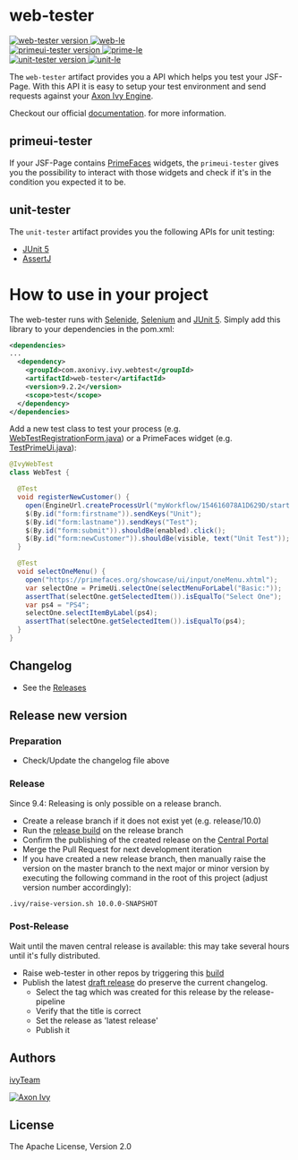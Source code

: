 # web-tester



[![web-tester version][web-lts] ![web-le][web-le]][web-central] <br/>
[![primeui-tester version][prime-lts] ![prime-le][prime-le]][prime-central] <br/>
[![unit-tester version][unit-lts] ![unit-le][unit-le]][unit-central] <br/>

The `web-tester` artifact provides you a API which helps you test your JSF-Page.
With this API it is easy to setup your test environment and send requests
against your [Axon Ivy Engine](https://developer.axonivy.com/download).

Checkout our official
[documentation](https://developer.axonivy.com/doc/9.2/concepts/testing/web-testing.html).
for more information.

## primeui-tester

If your JSF-Page contains [PrimeFaces](https://www.primefaces.org/showcase/)
widgets, the `primeui-tester` gives you the possibility to interact with those
widgets and check if it's in the condition you expected it to be.

## unit-tester

The `unit-tester` artifact provides you the following APIs for unit testing:

* [JUnit 5](https://junit.org/junit5/) 
* [AssertJ](https://assertj.github.io/doc/)

# How to use in your project

The web-tester runs with [Selenide](https://selenide.org/),
[Selenium](https://selenium.dev/projects/) and [JUnit
5](https://junit.org/junit5/). Simply add this library to your dependencies in
the pom.xml:

```xml
<dependencies>
...
  <dependency>
    <groupId>com.axonivy.ivy.webtest</groupId>
    <artifactId>web-tester</artifactId>
    <version>9.2.2</version>
    <scope>test</scope>
  </dependency>
</dependencies>
```

Add a new test class to test your process (e.g.
[WebTestRegistrationForm.java](https://github.com/axonivy/project-build-examples/blob/master/compile-test/crmIntegrationTests/src_test/ch/ivyteam/integrationtest/WebTestRegistrationFormIT.java))
or a PrimeFaces widget (e.g.
[TestPrimeUi.java](primeui-tester/src/test/java/com/axonivy/ivy/webtest/primeui/TestPrimeUi.java)):

```java
@IvyWebTest
class WebTest {

  @Test
  void registerNewCustomer() {
    open(EngineUrl.createProcessUrl("myWorkflow/154616078A1D629D/start.ivp"));
    $(By.id("form:firstname")).sendKeys("Unit");
    $(By.id("form:lastname")).sendKeys("Test");
    $(By.id("form:submit")).shouldBe(enabled).click();
    $(By.id("form:newCustomer")).shouldBe(visible, text("Unit Test"));
  }

  @Test
  void selectOneMenu() {
    open("https://primefaces.org/showcase/ui/input/oneMenu.xhtml");
    var selectOne = PrimeUi.selectOne(selectMenuForLabel("Basic:"));
    assertThat(selectOne.getSelectedItem()).isEqualTo("Select One");
    var ps4 = "PS4";
    selectOne.selectItemByLabel(ps4);
    assertThat(selectOne.getSelectedItem()).isEqualTo(ps4);
  }
}
```

## Changelog

* See the [Releases](https://github.com/axonivy/web-tester/releases)

## Release new version

### Preparation

* Check/Update the changelog file above

### Release

Since 9.4: Releasing is only possible on a release branch.

* Create a release branch if it does not exist yet (e.g. release/10.0)
* Run the [release build](build/release/Jenkinsfile) on the release branch
* Confirm the publishing of the created release on the [Central Portal](https://central.sonatype.com/publishing/deployments)
* Merge the Pull Request for next development iteration
* If you have created a new release branch, then manually raise the version on the master branch to the next major or minor version by executing the following command in the root of this project (adjust version number accordingly):

```bash
.ivy/raise-version.sh 10.0.0-SNAPSHOT
```

### Post-Release

Wait until the maven central release is available: this may take several hours until it's fully distributed.

- Raise web-tester in other repos by triggering this [build](https://jenkins.ivyteam.io/view/jobs/job/github-repo-manager_raise-web-tester-version/job/master/)
- Publish the latest [draft release](https://github.com/axonivy/web-tester/releases) do preserve the current changelog.
  - Select the tag which was created for this release by the release-pipeline
  - Verify that the title is correct
  - Set the release as 'latest release'
  - Publish it

## Authors

[ivyTeam](https://developer.axonivy.com/)

[![Axon Ivy](https://www.axonivy.com/hubfs/brand/axonivy-logo-black.svg)](http://www.axonivy.com)

## License

The Apache License, Version 2.0

[web-lts]: https://img.shields.io/maven-metadata/v.svg?versionPrefix=12&label=web-tester&logo=apachemaven&metadataUrl=https%3A%2F%2Frepo1.maven.org%2Fmaven2%2Fcom%2Faxonivy%2Fivy%2Fwebtest%2Fweb-tester%2Fmaven-metadata.xml
[web-le]: https://img.shields.io/maven-metadata/v.svg?label=LE&color=yellow&logo=apachemaven&metadataUrl=https%3A%2F%2Frepo1.maven.org%2Fmaven2%2Fcom%2Faxonivy%2Fivy%2Fwebtest%2Fweb-tester%2Fmaven-metadata.xml
[web-central]: https://repo1.maven.org/maven2/com/axonivy/ivy/webtest/web-tester/
[prime-lts]: https://img.shields.io/maven-metadata/v.svg?versionPrefix=12&label=primeui-tester&logo=apachemaven&metadataUrl=https%3A%2F%2Frepo1.maven.org%2Fmaven2%2Fcom%2Faxonivy%2Fivy%2Fwebtest%2Fprimeui-tester%2Fmaven-metadata.xml
[prime-le]: https://img.shields.io/maven-metadata/v.svg?label=LE&color=yellow&logo=apachemaven&metadataUrl=https%3A%2F%2Frepo1.maven.org%2Fmaven2%2Fcom%2Faxonivy%2Fivy%2Fwebtest%2Fprimeui-tester%2Fmaven-metadata.xml
[prime-central]: https://repo1.maven.org/maven2/com/axonivy/ivy/webtest/primeui-tester/
[unit-lts]: https://img.shields.io/maven-metadata/v.svg?versionPrefix=12&label=unit-tester&logo=apachemaven&metadataUrl=https%3A%2F%2Frepo1.maven.org%2Fmaven2%2Fcom%2Faxonivy%2Fivy%2Ftest%2Funit-tester%2Fmaven-metadata.xml
[unit-le]: https://img.shields.io/maven-metadata/v.svg?label=LE&color=yellow&logo=apachemaven&metadataUrl=https%3A%2F%2Frepo1.maven.org%2Fmaven2%2Fcom%2Faxonivy%2Fivy%2Ftest%2Funit-tester%2Fmaven-metadata.xml
[unit-central]: https://repo1.maven.org/maven2/com/axonivy/ivy/test/unit-tester/
